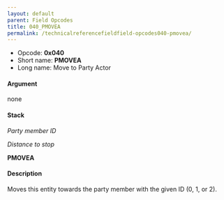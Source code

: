 ```yaml
---
layout: default
parent: Field Opcodes
title: 040_PMOVEA
permalink: /technicalreferencefieldfield-opcodes040-pmovea/
---
```


-   Opcode: **0x040**
-   Short name: **PMOVEA**
-   Long name: Move to Party Actor

#### Argument

none

#### Stack

  
*Party member ID*

*Distance to stop*

**PMOVEA**

#### Description

Moves this entity towards the party member with the given ID (0, 1, or 2).

